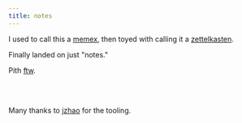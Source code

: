 ```yaml
---
title: notes
---
```



I used to call this a [memex](https://en.wikipedia.org/wiki/Memex), 
then toyed with calling it a [zettelkasten](https://en.wikipedia.org/wiki/Zettelkasten).

Finally landed on just "notes."

Pith [ftw](https://winstonchurchill.org/publications/finest-hour/finest-hour-145/editors-essay-churchill-on-jargon/). 

<br></br>

Many thanks to [jzhao](https://jzhao.xyz/) for the tooling.
